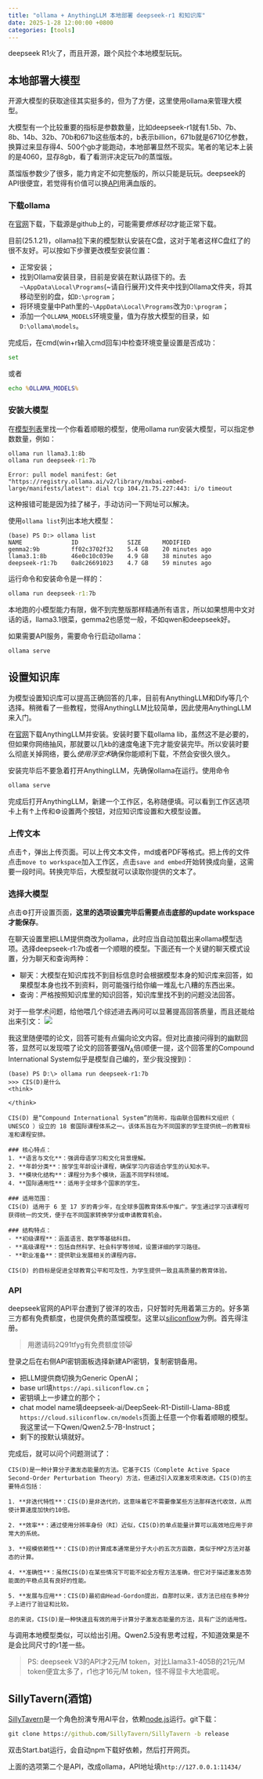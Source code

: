 ```yaml
---
title: "ollama + AnythingLLM 本地部署 deepseek-r1 和知识库"
date: 2025-1-28 12:00:00 +0800
categories: [tools]     
---
```


deepseek R1火了，而且开源，跟个风拉个本地模型玩玩。

## 本地部署大模型
开源大模型的获取途径其实挺多的，但为了方便，这里使用ollama来管理大模型。

大模型有一个比较重要的指标是参数数量，比如deepseek-r1就有1.5b、7b、8b、14b、32b、70b和671b这些版本的，b表示billion，671b就是6710亿参数，换算过来显存得4、500个gb才能跑动，本地部署显然不现实。笔者的笔记本上装的是4060，显存8gb，看了看测评决定玩7b的蒸馏版。

蒸馏版参数少了很多，能力肯定不如完整版的，所以只能是玩玩。deepseek的API很便宜，若觉得有价值可以换[API](https://cloud.siliconflow.cn/i/2Q91tfyg)用满血版的。

### 下载ollama
在[官网](https://ollama.com/)下载，下载源是github上的，可能需要*修炼轻功*才能正常下载。

目前(25.1.21)，ollama拉下来的模型默认安装在C盘，这对于笔者这样C盘红了的很不友好。可以按如下步骤更改模型安装位置：

- 正常安装；
- 找到Ollama安装目录，目前是安装在默认路径下的。去`~\AppData\Local\Programs`(~请自行展开)文件夹中找到Ollama文件夹，将其移动至别的盘，如`D:\program`；
- 将环境变量中Path里的`~\AppData\Local\Programs`改为`D:\program`；
- 添加一个`OLLAMA_MODELS`环境变量，值为存放大模型的目录，如`D:\ollama\models`。

完成后，在cmd(win+r输入cmd回车)中检查环境变量设置是否成功：
```bat
set
```

或者
```bat
echo %OLLAMA_MODELS%
```

### 安装大模型
在[模型列表](https://ollama.org.cn/library)里找一个你看着顺眼的模型，使用ollama run安装大模型，可以指定参数数量，例如：
```bat
ollama run llama3.1:8b 
ollama run deepseek-r1:7b
```

```
Error: pull model manifest: Get "https://registry.ollama.ai/v2/library/mxbai-embed-large/manifests/latest": dial tcp 104.21.75.227:443: i/o timeout
```
这种报错可能是因为挂了梯子，手动访问一下网址可以解决。

使用``ollama list``列出本地大模型：
```
(base) PS D:> ollama list
NAME              ID              SIZE      MODIFIED
gemma2:9b         ff02c3702f32    5.4 GB    20 minutes ago
llama3.1:8b       46e0c10c039e    4.9 GB    38 minutes ago
deepseek-r1:7b    0a8c26691023    4.7 GB    59 minutes ago
```

运行命令和安装命令是一样的：
```bat
ollama run deepseek-r1:7b
```

本地跑的小模型能力有限，做不到完整版那样精通所有语言，所以如果想用中文对话的话，llama3.1很菜，gemma2也感觉一般，不如qwen和deepseek好。

如果需要API服务，需要命令行启动ollama：
```bat
ollama serve
```

## 设置知识库

为模型设置知识库可以提高正确回答的几率，目前有AnythingLLM和Dify等几个选择。稍微看了一些教程，觉得AnythingLLM比较简单，因此使用AnythingLLM来入门。

在[官网](https://anythingllm.com/desktop)下载AnythingLLM并安装。安装时要下载ollama lib，虽然这不是必要的，但如果你网络抽风，那就要以几kb的速度龟速下完才能安装完毕。所以安装时要么彻底关掉网络，要么*使用浮空术*确保你能顺利下载，不然会安很久很久。

安装完毕后不要急着打开AnythingLLM，先确保ollama在运行。使用命令
```bat
ollama serve
```

完成后打开AnythingLLM，新建一个工作区，名称随便填。可以看到工作区选项卡上有↑上传和⚙设置两个按钮，对应知识库设置和大模型设置。

### 上传文本
点击↑，弹出上传页面。可以上传文本文件，md或者PDF等格式。把上传的文件点击``move to workspace``加入工作区，点击``save and embed``开始转换成向量，这需要一段时间。转换完毕后，大模型就可以读取你提供的文本了。

### 选择大模型
点击⚙打开设置页面，**这里的选项设置完毕后需要点击底部的update workspace才能保存**。

在聊天设置里把LLM提供商改为ollama，此时应当自动加载出来ollama模型选项。选择deepseek-r1:7b或者一个顺眼的模型。下面还有一个关键的聊天模式设置，分为聊天和查询两种：
- 聊天：大模型在知识库找不到目标信息时会根据模型本身的知识库来回答，如果模型本身也找不到资料，则可能强行给你编一堆乱七八糟的东西出来。
- 查询：严格按照知识库里的知识回答，知识库里找不到的问题没法回答。

对于一些学术问题，给他喂几个综述进去再问可以显著提高回答质量，而且还能给出来引文：
![](https://pub-ec46b9a843f44891acf04d27fddf97e0.r2.dev/2025/02/20250204023703.png)

我这里随便喂的论文，回答可能有点偏向论文内容。但对比直接问得到的幽默回答，显然可以发现喂了论文的回答要强*N*<sub>A</sub>倍(顺便一提，这个回答里的Compound International System似乎是模型自己编的，至少我没搜到)：
```
(base) PS D:\> ollama run deepseek-r1:7b
>>> CIS(D)是什么
<think>

</think>

CIS(D) 是“Compound International System”的简称，指由联合国教科文组织（ UNESCO ）设立的 18 套国际课程体系之一。该体系旨在为不同国家的学生提供统一的教育标准和课程安排。

### 核心特点：
1. **语言与文化**：强调母语学习和文化背景理解。
2. **年龄分类**：按学生年龄设计课程，确保学习内容适合学生的认知水平。
3. **模块化结构**：课程分为多个模块，涵盖不同学科领域。
4. **国际通用性**：适用于全球多个国家的学生。

### 适用范围：
CIS(D) 适用于 6 至 17 岁的青少年，在全球多国教育体系中推广。学生通过学习该课程可获得统一的文凭，便于在不同国家转换学分或申请教育机会。

### 结构特点：
- **初级课程**：涵盖语言、数学等基础科目。
- **高级课程**：包括自然科学、社会科学等领域，设置详细的学习路径。
- **职业准备**：提供职业发展相关的课程内容。

CIS(D) 的目标是促进全球教育公平和可及性，为学生提供一致且高质量的教育体验。
```

### API
deepseek官网的API平台遭到了彼洋的攻击，只好暂时先用着第三方的。好多第三方都有免费额度，也提供免费的蒸馏模型。这里以[siliconflow](https://cloud.siliconflow.cn/i/2Q91tfy)为例。首先得注册。

> 用邀请码2Q91tfyg有免费额度领😸

登录之后在右侧API密钥面板选择新建API密钥，复制密钥备用。

- 把LLM提供商切换为Generic OpenAI；
- base url填``https://api.siliconflow.cn``；
- 密钥填上一步建立的那个；
- chat model name填deepseek-ai/DeepSeek-R1-Distill-Llama-8B或``https://cloud.siliconflow.cn/models``页面上任意一个你看着顺眼的模型。我这里试一下Qwen/Qwen2.5-7B-Instruct；
- 剩下的按默认填就好。

完成后，就可以问个问题测试了：
```
CIS(D)是一种计算分子激发态能量的方法。它基于CIS（Complete Active Space Second-Order Perturbation Theory）方法，但通过引入双激发项来改进。CIS(D)的主要特点包括：

1. **非迭代特性**：CIS(D)是非迭代的，这意味着它不需要像某些方法那样迭代收敛，从而使计算速度加快约10倍。

2. **效率**：通过使用分辨率身份（RI）近似，CIS(D)的单点能量计算可以高效地应用于非常大的系统。

3. **规模依赖性**：CIS(D)的计算成本通常是分子大小的五次方函数，类似于MP2方法对基态的计算。

4. **准确性**：虽然CIS(D)在某些情况下可能不如全方程方法准确，但它对于描述激发态势能面的平稳点具有良好的性能。

5. **发展与应用**：CIS(D)最初由Head-Gordon提出，自那时以来，该方法已经在多种分子上进行了验证和比较。

总的来说，CIS(D)是一种快速且有效的用于计算分子激发态能量的方法，具有广泛的适用性。
```
与调用本地模型类似，可以给出引用。Qwen2.5没有思考过程，不知道效果是不是会比同尺寸的r1差一些。

> PS: deepseek V3的API才2元/M token，对比Llama3.1-405B的21元/M token便宜太多了，r1也才16元/M token，怪不得显卡大地震呢。

## SillyTavern(酒馆)
[SillyTavern](https://sillytavern.pro/)是一个角色扮演专用AI平台，依赖[node.js](https://nodejs.org/en/download)运行。git下载：

```bat
git clone https://github.com/SillyTavern/SillyTavern -b release
```

双击Start.bat运行，会自动npm下载好依赖，然后打开网页。

上面的选项第二个是API，改成ollama，API地址填``http://127.0.0.1:11434/``

